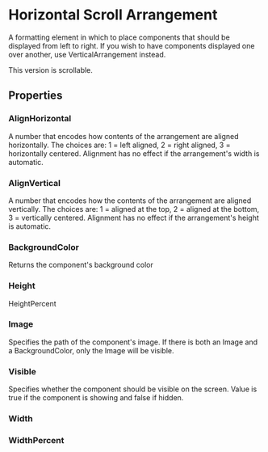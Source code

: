 # Horizontal Scroll Arrangement

A formatting element in which to place components that should be displayed from left to right. If you wish to have components displayed one over another, use VerticalArrangement instead.

This version is scrollable.

## Properties

### AlignHorizontal

A number that encodes how contents of the arrangement are aligned horizontally. The choices are: 1 = left aligned, 2 = right aligned, 3 = horizontally centered. Alignment has no effect if the arrangement's width is automatic.

### AlignVertical

A number that encodes how the contents of the arrangement are aligned vertically. The choices are: 1 = aligned at the top, 2 = aligned at the bottom, 3 = vertically centered. Alignment has no effect if the arrangement's height is automatic.

### BackgroundColor

Returns the component's background color

### Height

HeightPercent

### Image

Specifies the path of the component's image. If there is both an Image and a BackgroundColor, only the Image will be visible.

### Visible

Specifies whether the component should be visible on the screen. Value is true if the component is showing and false if hidden.

### Width

### WidthPercent

